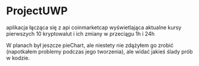 # ProjectUWP
aplikacja łącząca się z api coinmarketcap wyświetlająca aktualne kursy pierwszych 10 kryptowalut i ich zmiany w przeciągu 1h i 24h

W planach był jeszcze pieChart, ale niestety nie zdążyłem go zrobić (napotkałem problemy podczas jego tworzenia), ale widać jakieś ślady prób w kodzie.
